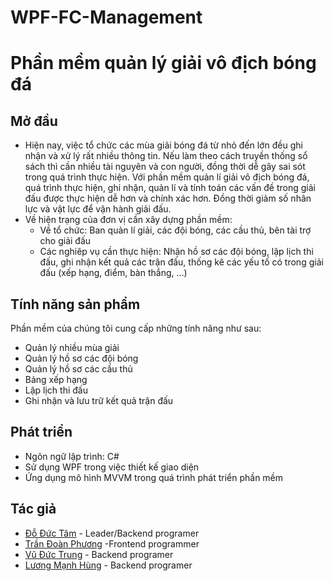 # WPF-FC-Management
# Phần mềm quản lý giải vô địch bóng đá

## Mở đầu
- Hiện nay, việc tổ chức các mùa giải bóng đá từ nhỏ đến lớn đều ghi nhận và xử lý rất nhiều thông
tin. Nếu làm theo cách truyền thống sổ sách thì cần nhiều tài nguyên và con người, đồng thời dễ
gây sai sót trong quá trình thực hiện. Với phần mềm quản lí giải vô địch bóng đá, quá trình thực
hiện, ghi nhận, quản lí và tính toán các vấn đề trong giải đấu được thực hiện dễ hơn và chính xác
hơn. Đồng thời giảm số nhân lực và vật lực để vận hành giải đấu.
- Về hiện trạng của đơn vị cần xây dựng phần mềm:
    - Về tổ chức: Ban quản lí giải, các đội bóng, các cầu thủ, bên tài trợ cho giải đấu
    - Các nghiêp vụ cần thực hiện: Nhận hồ sơ các đội bóng, lập lịch thi đấu, ghi nhận kết
quả các trận đấu, thống kê các yếu tố có trong giải đấu (xếp hạng, điểm, bàn thắng,
…)

## Tính năng sản phẩm
Phần mềm của chúng tôi cung cấp những tính năng như sau:
- Quản lý nhiều mùa giải
- Quản lý hồ sơ các đội bóng
- Quản lý hồ sơ các cầu thủ
- Bảng xếp hạng
- Lập lịch thi đấu
- Ghi nhận và lưu trữ kết quả trận đấu

## Phát triển
- Ngôn ngữ lập trình: C#
- Sử dụng WPF trong việc thiết kế giao diện
- Ứng dụng mô hình MVVM trong quá trình phát triển phần mềm

## Tác giả
- [Đỗ Đức Tâm](https://www.facebook.com/qsasasasasa) - Leader/Backend programer
- [Trần Đoàn Phương](https://www.facebook.com/Luftmensch2001) -Frontend programmer
- [Vũ Đức Trung](https://www.facebook.com/ductrungg01/) - Backend programer
- [Lương Mạnh Hùng](https://www.facebook.com/NIH813) - Backend programer
